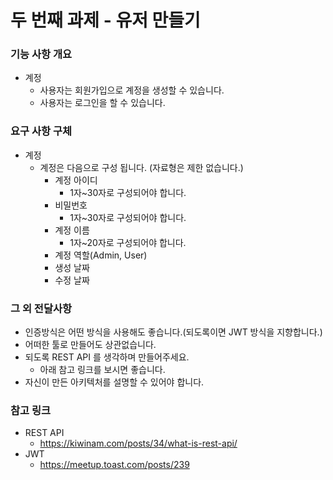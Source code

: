 # 두 번째 과제 - 유저 만들기



### 기능 사항 개요

- 계정
    - 사용자는 회원가입으로 계정을 생성할 수 있습니다.
    - 사용자는 로그인을 할 수 있습니다.



### 요구 사항 구체

- 계정
    - 계정은 다음으로 구성 됩니다. (자료형은 제한 없습니다.)
        - 계정 아이디
            - 1자~30자로 구성되어야 합니다. 
        - 비밀번호
            - 1자~30자로 구성되어야 합니다.
        - 계정 이름
            - 1자~20자로 구성되어야 합니다.
        - 계정 역할(Admin, User)
        - 생성 날짜
        - 수정 날짜


### 그 외 전달사항

- 인증방식은 어떤 방식을 사용해도 좋습니다.(되도록이면 JWT 방식을 지향합니다.)
- 어떠한 툴로 만들어도 상관없습니다.
- 되도록 REST API 를 생각하며 만들어주세요.
    - 아래 참고 링크를 보시면 좋습니다.
- 자신이 만든 아키텍처를 설명할 수 있어야 합니다.



### 참고 링크

- REST API 
    - https://kiwinam.com/posts/34/what-is-rest-api/
- JWT
    - https://meetup.toast.com/posts/239
